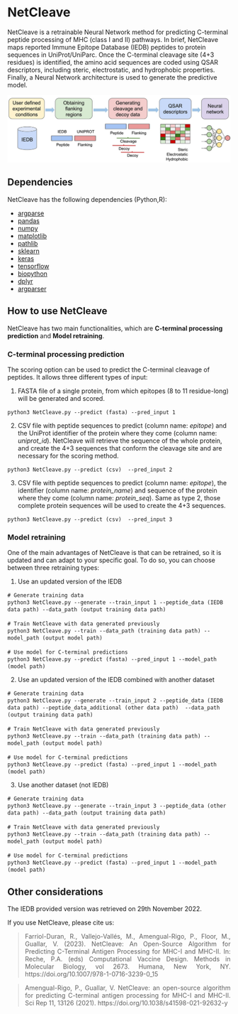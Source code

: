 # NetCleave

NetCleave is a retrainable Neural Network method for predicting C-terminal peptide processing of MHC (class I and II) pathways. In brief, NetCleave maps reported Immune Epitope Database (IEDB) peptides to protein sequences in UniProt/UniParc. Once the C-terminal cleavage site (4+3 residues) is identified, the amino acid sequences are coded using QSAR descriptors, including steric, electrostatic, and hydrophobic properties. Finally, a Neural Network architecture is used to generate the predictive model. 

<p align="center">
<img src="images/figure1.png" width="600">
</p>

## Dependencies

NetCleave has the following dependencies (Python,R):

- [argparse](https://docs.python.org/3/library/argparse.html)
- [pandas](https://pandas.pydata.org/)
- [numpy](https://numpy.org/)
- [matplotlib](https://matplotlib.org/)
- [pathlib](https://docs.python.org/3/library/pathlib.html)
- [sklearn](https://scikit-learn.org/stable/)
- [keras](https://keras.io/)
- [tensorflow](https://www.tensorflow.org/)
- [biopython](https://biopython.org/)
- [dplyr](https://dplyr.tidyverse.org/)
- [argparser](https://bitbucket.org/djhshih/argparser)

## How to use NetCleave

NetCleave has two main functionalities, which are **C-terminal processing prediction** and **Model retraining**.

### C-terminal processing prediction

The scoring option can be used to predict the C-terminal cleavage of peptides. It allows three different types of input:

1. FASTA file of a single protein, from which epitopes (8 to 11 residue-long) will be generated and scored.

```
python3 NetCleave.py --predict (fasta) --pred_input 1
```

2. CSV file with peptide sequences to predict (column name: *epitope*) and the UniProt identifier of the protein where they come (column name: *uniprot_id*). NetCleave will retrieve the sequence of the whole protein, and create the 4+3 sequences that conform the cleavage site and are necessary for the scoring method.

```
python3 NetCleave.py --predict (csv)  --pred_input 2
```

3. CSV file with peptide sequences to predict (column name: *epitope*), the identifier (column name: *protein_name*) and sequence of the protein where they come (column name: *protein_seq*). Same as type 2, those complete protein sequences will be used to create the 4+3 sequences.

```
python3 NetCleave.py --predict (csv)  --pred_input 3
```

### Model retraining

One of the main advantages of NetCleave is that can be retrained, so it is updated and can adapt to your specific goal. To do so, you can choose between three retraining types:

1. Use an updated version of the IEDB

```
# Generate training data
python3 NetCleave.py --generate --train_input 1 --peptide_data (IEDB data path) --data_path (output training data path)

# Train NetCleave with data generated previously
python3 NetCleave.py --train --data_path (training data path) --model_path (output model path)

# Use model for C-terminal predictions
python3 NetCleave.py --predict (fasta) --pred_input 1 --model_path (model path)
```

2. Use an updated version of the IEDB combined with another dataset

```
# Generate training data
python3 NetCleave.py --generate --train_input 2 --peptide_data (IEDB data path) --peptide_data_additional (other data path)  --data_path (output training data path)

# Train NetCleave with data generated previously
python3 NetCleave.py --train --data_path (training data path) --model_path (output model path)

# Use model for C-terminal predictions
python3 NetCleave.py --predict (fasta) --pred_input 1 --model_path (model path)
```

3. Use another dataset (not IEDB)

```
# Generate training data
python3 NetCleave.py --generate --train_input 3 --peptide_data (other data path) --data_path (output training data path)

# Train NetCleave with data generated previously
python3 NetCleave.py --train --data_path (training data path) --model_path (output model path)

# Use model for C-terminal predictions
python3 NetCleave.py --predict (fasta) --pred_input 1 --model_path (model path)
```

## Other considerations

The IEDB provided version was retrieved on 29th November 2022.

If you use NetCleave, please cite us:

> <p align="justify"> Farriol-Duran, R., Vallejo-Vallés, M., Amengual-Rigo, P., Floor, M., Guallar, V. (2023). NetCleave: An Open-Source Algorithm for Predicting C-Terminal Antigen Processing for MHC-I and MHC-II. In: Reche, P.A. (eds) Computational Vaccine Design. Methods in Molecular Biology, vol 2673. Humana, New York, NY. https://doi.org/10.1007/978-1-0716-3239-0_15
</p>

> <p align="justify"> Amengual-Rigo, P., Guallar, V. NetCleave: an open-source algorithm for predicting C-terminal antigen processing for MHC-I and MHC-II. Sci Rep 11, 13126 (2021). https://doi.org/10.1038/s41598-021-92632-y
</p>

